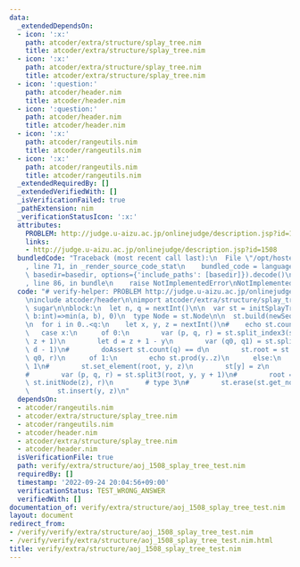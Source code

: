 ```yaml
---
data:
  _extendedDependsOn:
  - icon: ':x:'
    path: atcoder/extra/structure/splay_tree.nim
    title: atcoder/extra/structure/splay_tree.nim
  - icon: ':x:'
    path: atcoder/extra/structure/splay_tree.nim
    title: atcoder/extra/structure/splay_tree.nim
  - icon: ':question:'
    path: atcoder/header.nim
    title: atcoder/header.nim
  - icon: ':question:'
    path: atcoder/header.nim
    title: atcoder/header.nim
  - icon: ':x:'
    path: atcoder/rangeutils.nim
    title: atcoder/rangeutils.nim
  - icon: ':x:'
    path: atcoder/rangeutils.nim
    title: atcoder/rangeutils.nim
  _extendedRequiredBy: []
  _extendedVerifiedWith: []
  _isVerificationFailed: true
  _pathExtension: nim
  _verificationStatusIcon: ':x:'
  attributes:
    PROBLEM: http://judge.u-aizu.ac.jp/onlinejudge/description.jsp?id=1508
    links:
    - http://judge.u-aizu.ac.jp/onlinejudge/description.jsp?id=1508
  bundledCode: "Traceback (most recent call last):\n  File \"/opt/hostedtoolcache/Python/3.10.8/x64/lib/python3.10/site-packages/onlinejudge_verify/documentation/build.py\"\
    , line 71, in _render_source_code_stat\n    bundled_code = language.bundle(stat.path,\
    \ basedir=basedir, options={'include_paths': [basedir]}).decode()\n  File \"/opt/hostedtoolcache/Python/3.10.8/x64/lib/python3.10/site-packages/onlinejudge_verify/languages/nim.py\"\
    , line 86, in bundle\n    raise NotImplementedError\nNotImplementedError\n"
  code: "# verify-helper: PROBLEM http://judge.u-aizu.ac.jp/onlinejudge/description.jsp?id=1508\n\
    \ninclude atcoder/header\n\nimport atcoder/extra/structure/splay_tree\nimport\
    \ sugar\n\nblock:\n  let n, q = nextInt()\n\n  var st = initSplayTree((a:int,\
    \ b:int)=>min(a, b), 0)\n  type Node = st.Node\n\n  st.build(newSeqWith(n, nextInt()))\n\
    \n  for i in 0..<q:\n    let x, y, z = nextInt()\n#    echo st.count(root)\n \
    \   case x:\n      of 0:\n        var (p, q, r) = st.split_index3(st.root, y,\
    \ z + 1)\n        let d = z + 1 - y\n        var (q0, q1) = st.split_index(q,\
    \ d - 1)\n#        doAssert st.count(q) == d\n        st.root = st.merge(p, q1,\
    \ q0, r)\n      of 1:\n        echo st.prod(y..z)\n      else:\n        # type\
    \ 1\n#        st.set_element(root, y, z)\n        st[y] = z\n        # type 2\n\
    #        var (p, q, r) = st.split3(root, y, y + 1)\n#        root = st.merge(p,\
    \ st.initNode(z), r)\n        # type 3\n#        st.erase(st.get_node(y))\n# \
    \       st.insert(y, z)\n"
  dependsOn:
  - atcoder/rangeutils.nim
  - atcoder/extra/structure/splay_tree.nim
  - atcoder/rangeutils.nim
  - atcoder/header.nim
  - atcoder/extra/structure/splay_tree.nim
  - atcoder/header.nim
  isVerificationFile: true
  path: verify/extra/structure/aoj_1508_splay_tree_test.nim
  requiredBy: []
  timestamp: '2022-09-24 20:04:56+09:00'
  verificationStatus: TEST_WRONG_ANSWER
  verifiedWith: []
documentation_of: verify/extra/structure/aoj_1508_splay_tree_test.nim
layout: document
redirect_from:
- /verify/verify/extra/structure/aoj_1508_splay_tree_test.nim
- /verify/verify/extra/structure/aoj_1508_splay_tree_test.nim.html
title: verify/extra/structure/aoj_1508_splay_tree_test.nim
---
```

